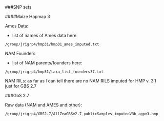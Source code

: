 
###SNP sets

####Maize Hapmap 3

Ames Data: 
- list of names of Ames data here:
```
/group/jrigrp4/hmp31/hmp31_ames_imputed.txt
```

NAM Founders: 
- list of NAM parents/founders here:
```
/group/jrigrp4/hmp31/taxa_list_founders37.txt
```

NAM RILs: as far as I can tell there are no NAM RILS imputed for HMP v. 3.1 just for GBS 2.7

###GbS 2.7

Raw data (NAM and AMES and other):

	/group/jrigrp4/GBS2.7/AllZeaGBSv2.7_publicSamples_imputedV3b_agpv3.hmp.gz









 
